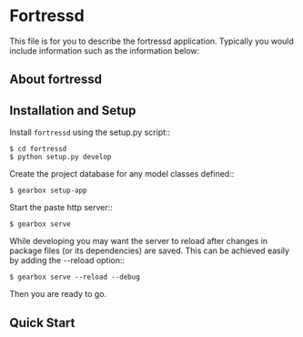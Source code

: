Fortressd
========

This file is for you to describe the fortressd application. Typically
you would include information such as the information below:

About fortressd
--------------



Installation and Setup
----------------------

Install ``fortressd`` using the setup.py script::

    $ cd fortressd
    $ python setup.py develop

Create the project database for any model classes defined::

    $ gearbox setup-app

Start the paste http server::

    $ gearbox serve

While developing you may want the server to reload after changes in package files (or its dependencies) are saved. This can be achieved easily by adding the --reload option::

    $ gearbox serve --reload --debug

Then you are ready to go.


Quick Start
-----------


